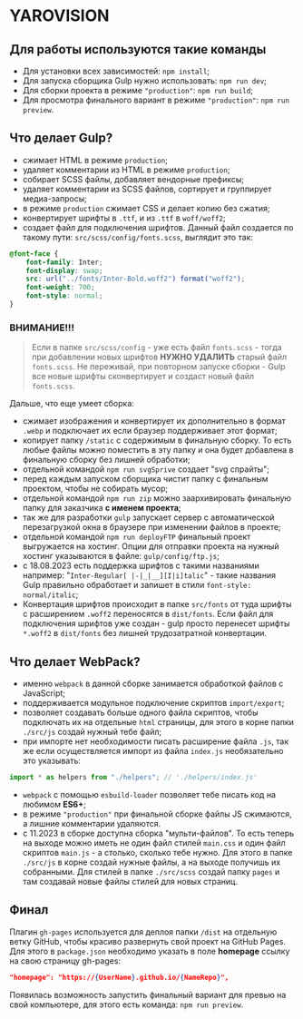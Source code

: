 # YAROVISION

## Для работы используются такие команды

-   Для установки всех зависимостей: `npm install`;
-   Для запуска сборщика Gulp нужно использовать: `npm run dev`;
-   Для сборки проекта в режиме `"production"`: `npm run build`;
-   Для просмотра финального вариант в режиме `"production"`: `npm run preview`.

## Что делает Gulp?

-   сжимает HTML в режиме `production`;
-   удаляет комментарии из HTML в режиме `production`;
-   собирает SCSS файлы, добавляет вендорные префиксы;
-   удаляет комментарии из SCSS файлов, сортирует и группирует медиа-запросы;
-   в режиме `production` сжимает CSS и делает копию без сжатия;
-   конвертирует шрифты в `.ttf`, и из `.ttf` в `woff/woff2`;
-   создает файл для подключения шрифтов. Данный файл создается по такому пути: `src/scss/config/fonts.scss`, выглядит это так:

```scss
@font-face {
	font-family: Inter;
	font-display: swap;
	src: url("../fonts/Inter-Bold.woff2") format("woff2");
	font-weight: 700;
	font-style: normal;
}
```

### ВНИМАНИЕ!!!

> Если в папке `src/scss/config` - уже есть файл `fonts.scss` - тогда при добавлении новых шрифтов **НУЖНО УДАЛИТЬ** старый файл `fonts.scss`. Не переживай, при повторном запуске сборки - Gulp все новые шрифты сконвертирует и создаст новый файл `fonts.scss`.

Дальше, что еще умеет сборка:

-   сжимает изображения и конвертирует их дополнительно в формат `.webp` и подключает их если браузер поддерживает этот формат;
-   копирует папку `/static` с содержимым в финальную сборку. То есть любые файлы можно поместить в эту папку и она будет добавлена в финальную сборку без лишней обработки;
-   отдельной командой `npm run svgSprive` создает "svg спрайты";
-   перед каждым запуском сборщика чистит папку с финальным проектом, чтобы не собирать мусор;
-   отдельной командой `npm run zip` можно заархивировать финальную папку для заказчика **с именем проекта**;
-   так же для разработки `gulp` запускает сервер с автоматической перезагрузкой окна в браузере при изменении файлов в проекте;
-   отдельной командой `npm run deployFTP` финальный проект выгружается на хостинг. Опции для отправки проекта на нужный хостинг указываются в файле: `gulp/config/ftp.js`;
-   с 18.08.2023 есть поддержка шрифтов с такими названиями например: "`Inter-Regular[ |-|_|__][I|i]talic`" - такие названия Gulp правильно обработает и запишет в стили `font-style: normal/italic`;
-   Конвертация шрифтов происходит в папке `src/fonts` от туда шрифты с расширением `.woff2` переносятся в `dist/fonts`. Если файл для подключения шрифтов уже создан - gulp просто перенесет шрифты `*.woff2` в `dist/fonts` без лишней трудозатратной конвертации.

## Что делает WebPack?

-   именно `webpack` в данной сборке занимается обработкой файлов c JavaScript;
-   поддерживается модульное подключение скриптов `import/export`;
-   позволяет создавать больше одного файла скриптов, чтобы подключать их на отдельные `html` страницы, для этого в корне папки `./src/js` создай нужный тебе файл;
-   при импорте нет необходимости писать расширение файла `.js`, так же если осуществляется импорт из файла `index.js` необязательно это указывать:

```javascript
import * as helpers from "./helpers"; // './helpers/index.js'
```

-   `webpack` c помощью `esbuild-loader` позволяет тебе писать код на любимом **ES6+**;
-   в режиме `"production"` при финальной сборке файлы JS сжимаются, а лишние комментарии удаляются.
-   с 11.2023 в сборке доступна сборка "мульти-файлов". То есть теперь на выходе можно иметь не один файл стилей `main.css`
    и один файл скриптов `main.js` - а столько, сколько тебе нужно. Для этого в папке `./src/js` в корне создай нужные файлы, а на выходе получишь их собранными.
    Для стилей в папке `./src/scss` создай папку `pages` и там создавай новые файлы стилей для новых страниц.

## Финал

Плагин `gh-pages` используется для деплоя папки `/dist` на отдельную ветку GitHub,
чтобы красиво развернуть свой проект на GitHub Pages.
Для этого в `package.json` необходимо указать в поле **homepage** ссылку на свою страницу gh-pages:

```json
"homepage": "https://{UserName}.github.io/{NameRepo}",
```

Появилась возможность запустить финальный вариант для превью на свой компьютере,
для этого есть команда: `npm run preview`.
